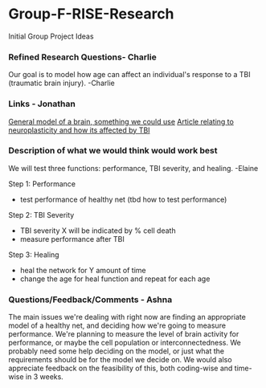 

# Group-F-RISE-Research
Initial Group Project Ideas 

### Refined Research Questions- Charlie
Our goal is to model how age can affect an individual's response to a TBI (traumatic brain injury). -Charlie

### Links - Jonathan
[General model of a brain, something we could use](https://senselab.med.yale.edu/modeldb/ShowModel?model=147487#tabs-1)
[Article relating to neuroplasticity and how its affected by TBI](https://www.rainbowrehab.com/neuroplasticity-aquired-brain-injury/)

### Description of what we would think would work best
We will test three functions: performance, TBI severity, and healing. -Elaine

Step 1: Performance



- test performance of healthy net (tbd how to test performance)

Step 2: TBI Severity

- TBI severity X will be indicated by % cell death
- measure performance after TBI

Step 3: Healing

- heal the network for Y amount of time 
- change the age for heal function and repeat for each age

### Questions/Feedback/Comments - Ashna
The main issues we're dealing with right now are finding an appropriate model of a healthy net, and deciding how we're going to measure performance. We're planning to measure the level of brain activity for performance, or maybe the cell population or interconnectedness.
We probably need some help deciding on the model, or just what the requirements should be for the model we decide on.
We would also appreciate feedback on the feasibility of this, both coding-wise and time-wise in 3 weeks.
